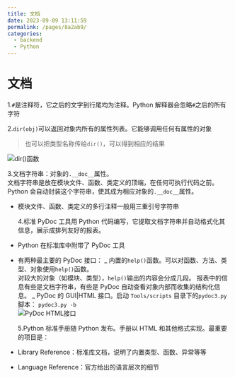 ```yaml
---
title: 文档
date: 2023-09-09 13:11:59
permalink: /pages/8a2ab9/
categories:
  - backend
  - Python
---
```

# 文档

1.`#`是注释符，它之后的文字到行尾均为注释。Python 解释器会忽略`#`之后的所有字符

2.`dir(obj)`可以返回对象内所有的属性列表。它能够调用任何有属性的对象

> 也可以把类型名称传给`dir()`，可以得到相应的结果

![dir()函数](/img/python/python_16_1.JPG)

3.文档字符串：对象的`.__doc__`属性。  
文档字符串是放在模块文件、函数、类定义的顶端，在任何可执行代码之前。Python 会自动封装这个字符串，使其成为相应对象的`.__doc__`属性。

- 模块文件、函数、类定义的多行注释一般用三重引号字符串

  4.标准 PyDoc 工具用 Python 代码编写，它提取文档字符串并自动格式化其信息，展示成排列友好的报表。

- Python 在标准库中附带了 PyDoc 工具
- 有两种最主要的 PyDoc 接口：
  _ 内置的`help()`函数。可以对函数、方法、类型、对象使用`help()`函数。  
   对较大的对象（如模块、类型），`help()`输出的内容会分成几段。
  报表中的信息有些是文档字符串，有些是 PyDoc 自动查看对象内部而收集的结构化信息。
  _ PyDoc 的 GUI|HTML 接口。启动 `Tools/scripts` 目录下的`pydoc3.py` 脚本：
  `pydoc3.py -b`  
   ![PyDoc HTML接口](/img/python/python_16_2.JPG)

  5.Python 标准手册随 Python 发布。手册以 HTML 和其他格式实现。最重要的项目是：

- Library Reference：标准库文档，说明了内置类型、函数、异常等等
- Language Reference：官方给出的语言层次的细节
